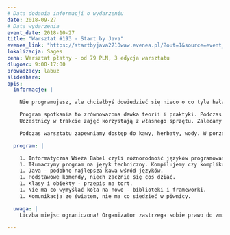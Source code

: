 ```yaml
---
# Data dodania informacji o wydarzeniu
date: 2018-09-27
# Data wydarzenia
event_date: 2018-10-27
title: "Warsztat #193 - Start by Java"
evenea_link: "https://startbyjava2710waw.evenea.pl/?out=1&source=event_iframe"
lokalizacja: Sages
cena: Warsztat płatny - od 79 PLN, 3 edycja warsztatu
dlugosc: 9:00-17:00
prowadzacy: labuz
slideshare:
opis:
  informacje: |

    Nie programujesz, ale chciałbyś dowiedzieć się nieco o co tyle hałasu? Piszesz na co dzień po polsku, angielsku lub niemiecku i chciałbyś poznać jeszcze jeden język? Zapraszamy na warsztaty, na których poznasz podstawowe elementy związane z tworzeniem oprogramowania. Jako bazę wybraliśmy platformę Java. Znany, prosty język obiektowy (co to oznacza dowiesz się również z warsztatów), duża ilość dodatkowych bibliotek, ogromna społeczność daje podstawy sądzić iż nie jest to najgorszy wybór dla początkujących ;) 

    Program spotkania to zrównoważona dawka teorii i praktyki. Podczas warsztatów uczestnicy dowiedzą się podstawowych informacji na temat jezyka Java oraz stworzą proste przykłady pod okiem prowadzącego. Skoro warsztaty to praktyka. Skoro praktyka to poprogramować trzeba. Po krótkim wstępie teoretycznym przejdziemy do realizacji ćwiczeń w ramach których stworzymy podstawowe struktury programu w Java, wykorzystamy struktury danych takie jak kolekcje, wzorce projektowe, nauczymy się korzystać z zewnętrznych bibliotek oraz narzędzi do automatycznego budowania projektu. Czasu jest niewiele, więc i nasze przykłady będą proste, ale postaramy się aby były bazą do dalszej nauki zgłębiania sztuki programowania.
    Uczestnicy w trakcie zajęć korzystają z własnego sprzętu. Zalecany laptop z min. 4gb  ram.

    Podczas warsztatu zapewniamy dostęp do kawy, herbaty, wody. W porze obiadowej zapewniamy pizzę w wersji mięsnej lub wegetariańskiej.

  program: |

    1. Informatyczna Wieża Babel czyli różnorodność języków programowania.
    1. Tłumaczymy program na język techniczny. Kompilujemy czy komplikujemy? 
    1. Java - podobno najlepsza kawa wśród języków.
    1. Podstawowe komendy, niech zacznie się coś dziać.
    1. Klasy i obiekty - przepis na tort.
    1. Nie ma co wymyślać koła na nowo - biblioteki i frameworki.
    1. Komunikacja ze światem, nie ma co siedzieć w piwnicy.

  uwaga: |
    Liczba miejsc ograniczona! Organizator zastrzega sobie prawo do zmiany lokalizacji wydarzenia oraz jego odwołania w przypadku niezgłoszenia się minimalnej liczby uczestników.

---
```

